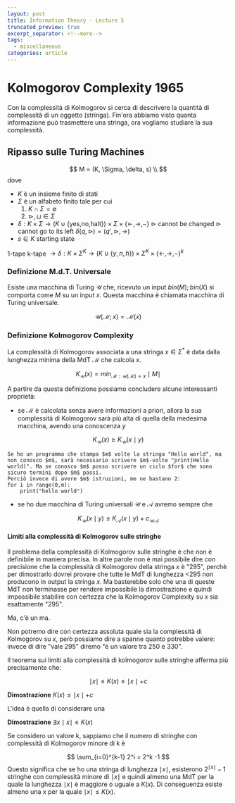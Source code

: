 ```yaml
---
layout: post
title: Information Theory - Lecture 5
truncated_preview: true
excerpt_separator: <!--more-->
tags:
  - miscellaneous
categories: article
---
```

<!--more-->
# Kolmogorov Complexity 1965
Con la complessità di Kolmogorov si cerca di descrivere la quantità di complessità di un oggetto (stringa). Fin'ora abbiamo visto quanta informazione può trasmettere una stringa, ora vogliamo studiare la sua complessità.

## Ripasso sulle Turing Machines
$$
M = (K, \Sigma, \delta, s) \\
$$
dove 
- $K$ è un insieme finito di stati
- $\Sigma$ è un alfabeto finito tale per cui
	1. $K\cap \Sigma = \emptyset$
	2. $\rhd, \sqcup \in \Sigma$ 
- $\delta: K \times \Sigma \to (K \cup \{\text{yes,no,halt}\}) \times \Sigma \times \{\leftarrow, \rightarrow, -\}$
	$\rhd$ cannot be changed
	$\rhd$ cannot go to its left
	$\delta(q,\rhd) = (q', \rhd, \rightarrow)$ 
- $s \in K$ starting state

1-tape
k-tape $\to \delta: K \times \Sigma^K \to (K \cup \{y,n,h\}) \times \Sigma^K \times \{\leftarrow,\rightarrow,-\}^k$

### Definizione M.d.T. Universale
Esiste una macchina di Turing $\mathcal{U}$ che, ricevuto un input $bin(M); bin(X)$ si comporta come $M$ su un input $x$. Questa macchina è chiamata macchina di Turing universale.

$$
\mathcal{U}(\mathcal{M};x) = \mathcal{M}(x)
$$

### Definizione Kolmogorov Complexity
La complessità di Kolmogorov associata a una stringa $x \in \Sigma^*$ è data dalla lunghezza minima della MdT $\mathcal{M}$ che calcola x. 

$$
K_{\mathcal{U}}(x) = min_{\mathcal{M}:\mathcal{U}(\mathcal{M})=x}\mid M \mid
$$

A partire da questa definizione possiamo concludere alcune interessanti proprietà:
- se $\mathcal{M}$ è calcolata senza avere informazioni a priori, allora la sua complessità di Kolmogorov sarà più alta di quella della medesima macchina, avendo una conoscenza $y$

$$
K_{\mathcal{U}}(x) \ge K_{\mathcal{U}}(x\mid y)
$$

	Se ho un programma che stampa $m$ volte la stringa "Hello world", ma non conosco $m$, sarà necessario scrivere $m$-volte "print(Hello world)". Ma se conosco $m$ posso scrivere un ciclo $for$ che sono sicuro termini dopo $m$ passi.
	Perciò invece di avere $m$ istruzioni, me ne bastano 2:
	for i in range(0,m):
		print("hello world")

- se ho due macchina di Turing universali $\mathcal{U}$ e $\mathcal{A}$ avremo sempre che 

$$ 
K_{\mathcal{U}}(x\mid y) \le K_{\mathcal{A}}(x \mid y) + c_{\mathcal{UA}}
$$

#### Limiti alla complessità di Kolmogorov sulle stringhe
Il problema della complessità di Kolmogorov sulle stringhe è che non è definibile in maniera precisa. In altre parole non è mai possibile dire con precisione che la complessità di Kolmogorov della stringa $x$ è "295", perchè per dimostrarlo dovrei provare che tutte le MdT di lunghezza <295 non producono in output la stringa $x$. Ma basterebbe solo che una di queste MdT non terminasse per rendere impossibile la dimostrazione e quindi impossibile stabilire con certezza che la Kolmogorov Complexity su $x$ sia esattamente "295".

Ma, c'è un ma.

Non potremo dire con certezza assoluta quale sia la complessità di Kolmogorov su $x$, però possiamo dire a spanne quanto potrebbe valere: invece di dire "vale 295" diremo "è un valore tra 250 e 330".

Il teorema sui limiti alla complessità di kolmogorov sulle stringhe afferma più precisamente che:

$$
\mid x \mid \leq K(x) \leq \mid x \mid + c
$$

**Dimostrazione** $K(x) \le \mid x \mid + c$

L'idea è quella di considerare una 

**Dimostrazione** $\exists x \mid x \mid \leq K(x)$

Se considero un valore k, sappiamo che il numero di stringhe con complessità di Kolmogorov minore di k è 

$$
\sum_{i=0}^{k-1} 2^i = 2^k -1
$$
Questo significa che se ho una stringa di lunghezza $\mid x \mid$, esisterono $2^{\mid x \mid} -1$ stringhe con complessità minore di $\mid x \mid$ e quindi almeno una MdT per la quale la lunghezza $\mid x \mid$ è maggiore o uguale a $K(x)$. 
Di conseguenza esiste almeno una x per la quale $\mid x \mid \leq K(x)$.

